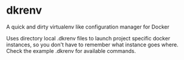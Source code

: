# dkrenv
A quick and dirty virtualenv like configuration manager for Docker  

Uses directory local .dkrenv files to launch project specific docker instances, so you don't have to remember what instance goes where.
Check the example .dkrenv for available commands.


